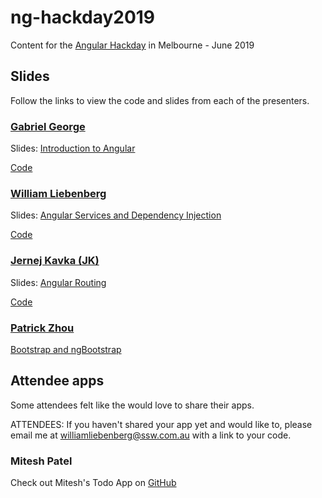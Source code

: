 # ng-hackday2019

Content for the [Angular Hackday](http://angularhackday.com/) in Melbourne - June 2019

## Slides

Follow the links to view the code and slides from each of the presenters.

### [Gabriel George](https://twitter.com/geo_ge)

Slides: [Introduction to Angular](https://speakerdeck.com/gabrielgeorge/angular-hackday-melbourne-2019-introduction-to-angular)

[Code](https://github.com/gabrielgeorge/ng-hackday2019)

### [William Liebenberg](https://twitter.com/William_DotNet)

Slides: [Angular Services and Dependency Injection](https://www.slideshare.net/WilliamLiebenberg/angular-8-services-and-dependency-injection-william-liebenberg)

[Code](https://github.com/william-liebenberg/ng-hackday2019)

### [Jernej Kavka (JK)](https://twitter.com/jernej_kavka)

Slides: [Angular Routing](https://www.slideshare.net/JernejKavka/angular-routing-angular-hack-day-melbourne-2019)

[Code](https://github.com/jernejk/AngularServices-Routing)

### [Patrick Zhou](https://twitter.com/paladinapay)

[Bootstrap and ngBootstrap](https://www.slideshare.net/PatrickZhao12/angular-bootstrapintro)

## Attendee apps

Some attendees felt like the would love to share their apps.

ATTENDEES: If you haven't shared your app yet and would like to, please email me at [williamliebenberg@ssw.com.au](mailto:williamliebenberg@ssw.com.au?subject=Angular%20Hack%20Day%20June%202019%20-%20Submit%20my%20app)
 with a link to your code.

### Mitesh Patel

Check out Mitesh's Todo App on [GitHub](https://github.com/Mitesh1711/angular-hackday-toDo.git)
